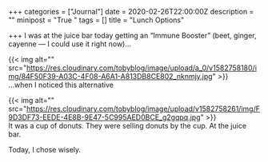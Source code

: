 +++
categories = ["Journal"]
date = 2020-02-26T22:00:00Z
description = ""
minipost = "True "
tags = []
title = "Lunch Options"

+++
I was at the juice bar today getting an “Immune Booster” (beet, ginger, cayenne — I could use it right now)…

{{< img alt="" src="https://res.cloudinary.com/tobyblog/image/upload/a_0/v1582758180/img/84F50F39-A03C-4F08-A6A1-A813DB8CE802_nknmjy.jpg" >}}  
…when I noticed this alternative 

{{< img alt="" src="https://res.cloudinary.com/tobyblog/image/upload/v1582758261/img/F9D3DF73-EEDE-4E8B-9E47-5C995AED0BCE_g2gqpq.jpg" >}}  
It was a cup of donuts. They were selling donuts by the cup. At the juice bar. 

Today, I chose wisely. 